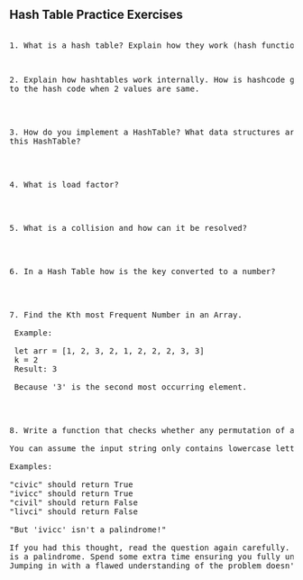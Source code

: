## Hash Table Practice Exercises 

<pre> 
1. What is a hash table? Explain how they work (hash function and buckets).
</pre> 

</br> 

<pre>
2. Explain how hashtables work internally. How is hashcode generated and what will happen
to the hash code when 2 values are same.
</pre> 

</br> 

<pre> 
3. How do you implement a HashTable? What data structures are used internally to implement 
this HashTable?
</pre> 

</br> 

<pre> 
4. What is load factor? 
</pre> 

</br> 

<pre> 
5. What is a collision and how can it be resolved? 
</pre> 

</br> 

<pre> 
6. In a Hash Table how is the key converted to a number? 
</pre> 

</br> 

<pre> 
7. Find the Kth most Frequent Number in an Array.
 
 Example:
 
 let arr = [1, 2, 3, 2, 1, 2, 2, 2, 3, 3]
 k = 2
 Result: 3
 
 Because '3' is the second most occurring element.
</pre> 

</br> 

<pre> 
8. Write a function that checks whether any permutation of an input string is a palindrome.
 
You can assume the input string only contains lowercase letters.

Examples:

"civic" should return True
"ivicc" should return True
"civil" should return False
"livci" should return False

"But 'ivicc' isn't a palindrome!"

If you had this thought, read the question again carefully. We're asking if any permutation of the string
is a palindrome. Spend some extra time ensuring you fully understand the question before starting.
Jumping in with a flawed understanding of the problem doesn't look good in an interview.
</pre> 

